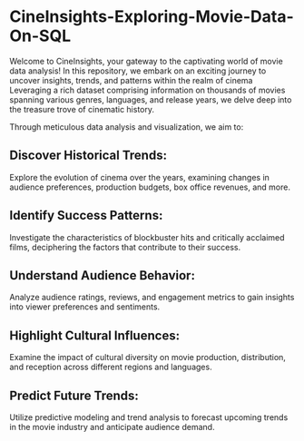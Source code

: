 # CineInsights-Exploring-Movie-Data-On-SQL
Welcome to CineInsights, your gateway to the captivating world of movie data analysis! In this repository, we embark on an exciting journey to uncover insights, trends, and patterns within the realm of cinema
Leveraging a rich dataset comprising information on thousands of movies spanning various genres, languages, and release years, we delve deep into the treasure trove of cinematic history.

Through meticulous data analysis and visualization, we aim to:

## Discover Historical Trends: 
Explore the evolution of cinema over the years, examining changes in audience preferences, production budgets, box office revenues, and more.

## Identify Success Patterns:
Investigate the characteristics of blockbuster hits and critically acclaimed films, deciphering the factors that contribute to their success.

## Understand Audience Behavior: 
Analyze audience ratings, reviews, and engagement metrics to gain insights into viewer preferences and sentiments.

## Highlight Cultural Influences: 
Examine the impact of cultural diversity on movie production, distribution, and reception across different regions and languages.

## Predict Future Trends: 
Utilize predictive modeling and trend analysis to forecast upcoming trends in the movie industry and anticipate audience demand.
